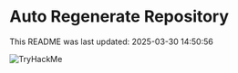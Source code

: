 # Auto Regenerate Repository

This README was last updated: 2025-03-30 14:50:56

 ![TryHackMe](https://tryhackme.com/badge/533634)
